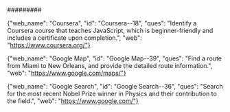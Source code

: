 
######### 




{"web_name": "Coursera", "id": "Coursera--18", "ques": "Identify a Coursera course that teaches JavaScript, which is beginner-friendly and includes a certificate upon completion.", "web": "https://www.coursera.org/"}

{"web_name": "Google Map", "id": "Google Map--39", "ques": "Find a route from Miami to New Orleans, and provide the detailed route information.", "web": "https://www.google.com/maps/"}

{"web_name": "Google Search", "id": "Google Search--36", "ques": "Search for the most recent Nobel Prize winner in Physics and their contribution to the field.", "web": "https://www.google.com/"}

